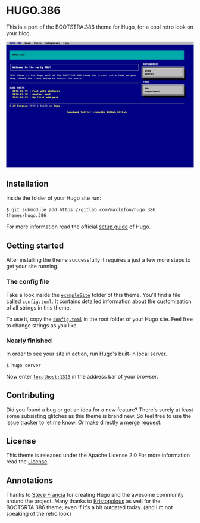# HUGO.386
This is a port of the BOOTSTRA.386 theme for Hugo, for a cool retro look on your blog.

![Example of Hugo blog with the theme](screenshot.jpg)

## Installation
Inside the folder of your Hugo site run:

    $ git submodule add https://gitlab.com/maxlefou/hugo.386 themes/hugo.386

For more information read the official [setup guide](//gohugo.io/overview/installing/) of Hugo.


## Getting started

After installing the theme successfully it requires a just a few more steps to get your site running.


### The config file

Take a look inside the [`exampleSite`](//gitlab.com/maxlefou/hugo.386/tree/master/exampleSite) folder of this theme. You'll find a file called [`config.toml`](//gitlab.com/maxlefou/hugo.386/blob/master/exampleSite/config.toml).
It contains detailed information about the customization of all strings in this theme. 

To use it, copy the [`config.toml`](//gitlab.com/maxlefou/hugo.386/blob/master/exampleSite/config.toml) in the root folder of your Hugo site. Feel free to change strings as you like.


### Nearly finished

In order to see your site in action, run Hugo's built-in local server. 

    $ hugo server

Now enter [`localhost:1313`](http://localhost:1313) in the address bar of your browser.


## Contributing

Did you found a bug or got an idea for a new feature? There's surely at least some subsisting glitches as this theme is brand new. So feel free to use the [issue tracker](//gitlab.com/maxlefou/hugo.386/issues) to let me know. Or make directly a [merge request](//gitlab.com/maxlefou/hugo.386/pulls).


## License

This theme is released under the Apache License 2.0 For more information read the [License](//github.com/digitalcraftsman/hugo-freelancer-theme/blob/master/LICENSE).


## Annotations

Thanks to [Steve Francia](//github.com/spf13) for creating Hugo and the awesome community around the project. Many thanks to [Kristopolous](//github.com/kristopolous) as well for the BOOTSRTA.386 theme, even if it's a bit outdated today. (and i'm not speaking of the retro look)